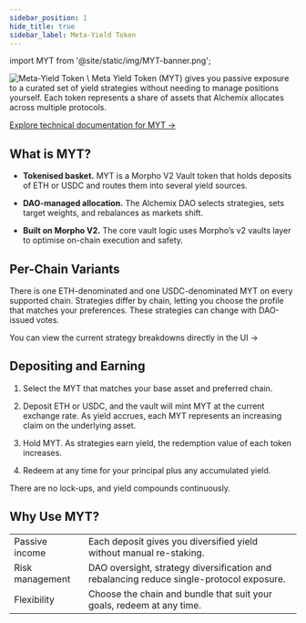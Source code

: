 ```yaml
---
sidebar_position: 1
hide_title: true
sidebar_label: Meta-Yield Token
---
```


import MYT from '@site/static/img/MYT-banner.png';

<img src={MYT} alt="Meta-Yield Token" class="banner-spacing" />
\
Meta Yield Token (MYT) gives you passive exposure to a curated set of yield strategies without needing to manage positions yourself. Each token represents a share of assets that Alchemix allocates across multiple protocols.

[Explore technical documentation for MYT →](../../dev/myt/meta-yield-token)

## What is MYT?

- **Tokenised basket.** MYT is a Morpho V2 Vault token that holds deposits of ETH or USDC and routes them into several yield sources.

- **DAO-managed allocation.** The Alchemix DAO selects strategies, sets target weights, and rebalances as markets shift.

- **Built on Morpho V2.** The core vault logic uses Morpho’s v2 vaults layer to optimise on-chain execution and safety.

## Per-Chain Variants

There is one ETH-denominated and one USDC-denominated MYT on every supported chain. Strategies differ by chain, letting you choose the profile that matches your preferences. These strategies can change with DAO-issued votes.

You can view the current strategy breakdowns directly in the UI →

## Depositing and Earning

1. Select the MYT that matches your base asset and preferred chain.

2. Deposit ETH or USDC, and the vault will mint MYT at the current exchange rate. As yield accrues, each MYT represents an increasing claim on the underlying asset.

3. Hold MYT. As strategies earn yield, the redemption value of each token increases.

4. Redeem at any time for your principal plus any accumulated yield.

There are no lock-ups, and yield compounds continuously.

## Why Use MYT?

|                 |                                                                                          |
| --------------- | ---------------------------------------------------------------------------------------- |
| Passive income  | Each deposit gives you diversified yield without manual re-staking.                      |
| Risk management | DAO oversight, strategy diversification and rebalancing reduce single-protocol exposure. |
| Flexibility     | Choose the chain and bundle that suit your goals, redeem at any time.                    |

